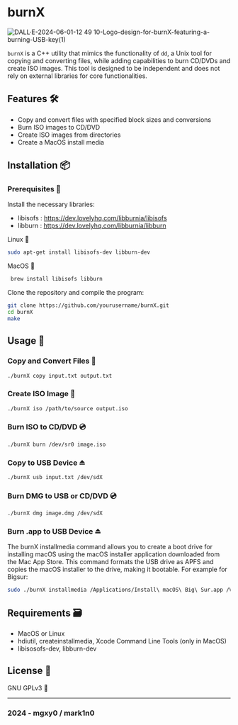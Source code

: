 # burnX  

![DALL·E-2024-06-01-12 49 10-Logo-design-for-burnX-featuring-a-burning-USB-key(1)](https://github.com/mgxy0/burnX/assets/127632468/3187aedd-d53f-4673-a936-1d9742a0beff)

`burnX` is a C++ utility that mimics the functionality of `dd`, a Unix tool for copying and converting files, while adding capabilities to burn CD/DVDs and create ISO images. This tool is designed to be independent and does not rely on external libraries for core functionalities.

## Features 🛠️

- Copy and convert files with specified block sizes and conversions
-  Burn ISO images to CD/DVD
-   Create ISO images from directories
-   Create a MacOS install media 

## Installation 📦

### Prerequisites 🔣

Install the necessary libraries:

  - libisofs : https://dev.lovelyhq.com/libburnia/libisofs
  - libburn : https://dev.lovelyhq.com/libburnia/libburn

Linux 🐧

  ```sh
  sudo apt-get install libisofs-dev libburn-dev
  ```
MacOS   

 ```sh
  brew install libisofs libburn
  ```

Clone the repository and compile the program:

  ```sh
  git clone https://github.com/yourusername/burnX.git
  cd burnX
  make
  ```

## Usage 🚀

### Copy and Convert Files 🔂

  ```sh
  ./burnX copy input.txt output.txt
  ```

### Create ISO Image 💽

  ```sh
  ./burnX iso /path/to/source output.iso
  ```

### Burn ISO to CD/DVD 💿

  ```sh
  ./burnX burn /dev/sr0 image.iso
  ```

### Copy to USB Device ⏏️

  ```sh
  ./burnX usb input.txt /dev/sdX
  ```

### Burn DMG to USB or CD/DVD 💿

  ```sh
  ./burnX dmg image.dmg /dev/sdX
  ```

### Burn .app to USB Device ⏏️

The burnX installmedia command allows you to create a boot drive for installing macOS using the macOS installer application downloaded from the Mac App Store. This command formats the USB drive as APFS and copies the macOS installer to the drive, making it bootable. For example for Bigsur:

  ```sh
  sudo ./burnX installmedia /Applications/Install\ macOS\ Big\ Sur.app /Volumes/MyVolume
  ```

## Requirements 🗃️

- MacOS or Linux
- hdiutil, createinstallmedia, Xcode Command Line Tools (only in MacOS)
- libisosofs-dev, libburn-dev

## License 📄

GNU GPLv3 🐃

-----------------------------------------------------------------------------------------------------------------------------------------------------------------------------------------------------------------------------------------------------------------------------------------------------------------------------------------

### 2024 - mgxy0 / mark1n0
